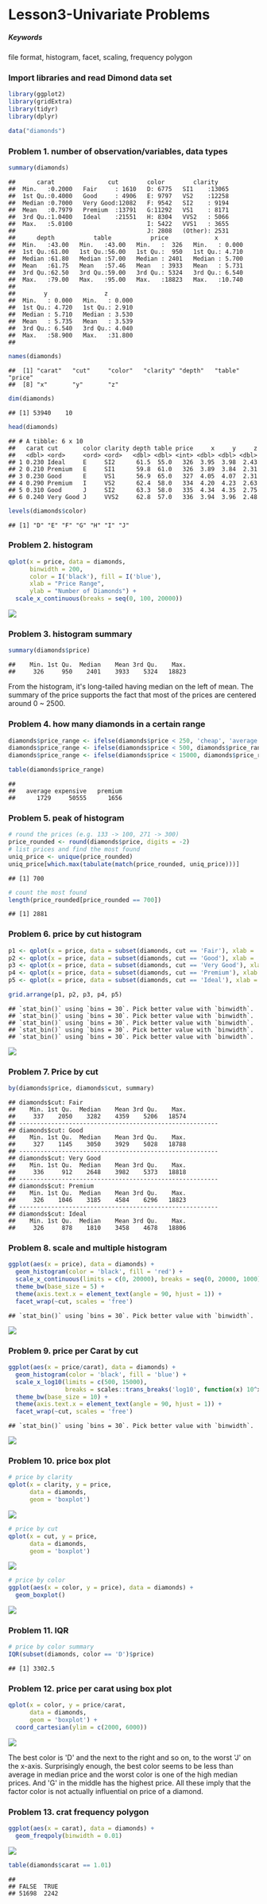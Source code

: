 Lesson3-Univariate Problems
================

##### Keywords

file format, histogram, facet, scaling, frequency polygon

### Import libraries and read Dimond data set

``` r
library(ggplot2)
library(gridExtra)
library(tidyr)
library(dplyr)

data("diamonds")
```

### Problem 1. number of observation/variables, data types

``` r
summary(diamonds)
```

    ##      carat               cut        color        clarity     
    ##  Min.   :0.2000   Fair     : 1610   D: 6775   SI1    :13065  
    ##  1st Qu.:0.4000   Good     : 4906   E: 9797   VS2    :12258  
    ##  Median :0.7000   Very Good:12082   F: 9542   SI2    : 9194  
    ##  Mean   :0.7979   Premium  :13791   G:11292   VS1    : 8171  
    ##  3rd Qu.:1.0400   Ideal    :21551   H: 8304   VVS2   : 5066  
    ##  Max.   :5.0100                     I: 5422   VVS1   : 3655  
    ##                                     J: 2808   (Other): 2531  
    ##      depth           table           price             x         
    ##  Min.   :43.00   Min.   :43.00   Min.   :  326   Min.   : 0.000  
    ##  1st Qu.:61.00   1st Qu.:56.00   1st Qu.:  950   1st Qu.: 4.710  
    ##  Median :61.80   Median :57.00   Median : 2401   Median : 5.700  
    ##  Mean   :61.75   Mean   :57.46   Mean   : 3933   Mean   : 5.731  
    ##  3rd Qu.:62.50   3rd Qu.:59.00   3rd Qu.: 5324   3rd Qu.: 6.540  
    ##  Max.   :79.00   Max.   :95.00   Max.   :18823   Max.   :10.740  
    ##                                                                  
    ##        y                z         
    ##  Min.   : 0.000   Min.   : 0.000  
    ##  1st Qu.: 4.720   1st Qu.: 2.910  
    ##  Median : 5.710   Median : 3.530  
    ##  Mean   : 5.735   Mean   : 3.539  
    ##  3rd Qu.: 6.540   3rd Qu.: 4.040  
    ##  Max.   :58.900   Max.   :31.800  
    ## 

``` r
names(diamonds)
```

    ##  [1] "carat"   "cut"     "color"   "clarity" "depth"   "table"   "price"  
    ##  [8] "x"       "y"       "z"

``` r
dim(diamonds)
```

    ## [1] 53940    10

``` r
head(diamonds)
```

    ## # A tibble: 6 x 10
    ##   carat cut       color clarity depth table price     x     y     z
    ##   <dbl> <ord>     <ord> <ord>   <dbl> <dbl> <int> <dbl> <dbl> <dbl>
    ## 1 0.230 Ideal     E     SI2      61.5  55.0   326  3.95  3.98  2.43
    ## 2 0.210 Premium   E     SI1      59.8  61.0   326  3.89  3.84  2.31
    ## 3 0.230 Good      E     VS1      56.9  65.0   327  4.05  4.07  2.31
    ## 4 0.290 Premium   I     VS2      62.4  58.0   334  4.20  4.23  2.63
    ## 5 0.310 Good      J     SI2      63.3  58.0   335  4.34  4.35  2.75
    ## 6 0.240 Very Good J     VVS2     62.8  57.0   336  3.94  3.96  2.48

``` r
levels(diamonds$color)
```

    ## [1] "D" "E" "F" "G" "H" "I" "J"

### Problem 2. histogram

``` r
qplot(x = price, data = diamonds,
      binwidth = 200,
      color = I('black'), fill = I('blue'),
      xlab = "Price Range",
      ylab = "Number of Diamonds") +
  scale_x_continuous(breaks = seq(0, 100, 20000))
```

![](lesson3_problems_files/figure-markdown_github/unnamed-chunk-7-1.png)

### Problem 3. histogram summary

``` r
summary(diamonds$price)
```

    ##    Min. 1st Qu.  Median    Mean 3rd Qu.    Max. 
    ##     326     950    2401    3933    5324   18823

From the histogram, it's long-tailed having median on the left of mean. The summary of the price supports the fact that most of the prices are centered around 0 ~ 2500.

### Problem 4. how many diamonds in a certain range

``` r
diamonds$price_range <- ifelse(diamonds$price < 250, 'cheap', 'average')
diamonds$price_range <- ifelse(diamonds$price < 500, diamonds$price_range, 'expensive')
diamonds$price_range <- ifelse(diamonds$price < 15000, diamonds$price_range, 'premium')

table(diamonds$price_range)
```

    ## 
    ##   average expensive   premium 
    ##      1729     50555      1656

### Problem 5. peak of histogram

``` r
# round the prices (e.g. 133 -> 100, 271 -> 300)
price_rounded <- round(diamonds$price, digits = -2)
# list prices and find the most found
uniq_price <- unique(price_rounded)
uniq_price[which.max(tabulate(match(price_rounded, uniq_price)))]
```

    ## [1] 700

``` r
# count the most found
length(price_rounded[price_rounded == 700])
```

    ## [1] 2881

### Problem 6. price by cut histogram

``` r
p1 <- qplot(x = price, data = subset(diamonds, cut == 'Fair'), xlab = 'Fair')
p2 <- qplot(x = price, data = subset(diamonds, cut == 'Good'), xlab = 'Good')
p3 <- qplot(x = price, data = subset(diamonds, cut == 'Very Good'), xlab = 'Very Good')
p4 <- qplot(x = price, data = subset(diamonds, cut == 'Premium'), xlab = 'Premium')
p5 <- qplot(x = price, data = subset(diamonds, cut == 'Ideal'), xlab = 'Ideal')

grid.arrange(p1, p2, p3, p4, p5)
```

    ## `stat_bin()` using `bins = 30`. Pick better value with `binwidth`.
    ## `stat_bin()` using `bins = 30`. Pick better value with `binwidth`.
    ## `stat_bin()` using `bins = 30`. Pick better value with `binwidth`.
    ## `stat_bin()` using `bins = 30`. Pick better value with `binwidth`.
    ## `stat_bin()` using `bins = 30`. Pick better value with `binwidth`.

![](lesson3_problems_files/figure-markdown_github/unnamed-chunk-11-1.png)

### Problem 7. Price by cut

``` r
by(diamonds$price, diamonds$cut, summary)
```

    ## diamonds$cut: Fair
    ##    Min. 1st Qu.  Median    Mean 3rd Qu.    Max. 
    ##     337    2050    3282    4359    5206   18574 
    ## -------------------------------------------------------- 
    ## diamonds$cut: Good
    ##    Min. 1st Qu.  Median    Mean 3rd Qu.    Max. 
    ##     327    1145    3050    3929    5028   18788 
    ## -------------------------------------------------------- 
    ## diamonds$cut: Very Good
    ##    Min. 1st Qu.  Median    Mean 3rd Qu.    Max. 
    ##     336     912    2648    3982    5373   18818 
    ## -------------------------------------------------------- 
    ## diamonds$cut: Premium
    ##    Min. 1st Qu.  Median    Mean 3rd Qu.    Max. 
    ##     326    1046    3185    4584    6296   18823 
    ## -------------------------------------------------------- 
    ## diamonds$cut: Ideal
    ##    Min. 1st Qu.  Median    Mean 3rd Qu.    Max. 
    ##     326     878    1810    3458    4678   18806

### Problem 8. scale and multiple histogram

``` r
ggplot(aes(x = price), data = diamonds) +
  geom_histogram(color = 'black', fill = 'red') +
  scale_x_continuous(limits = c(0, 20000), breaks = seq(0, 20000, 1000)) +
  theme_bw(base_size = 5) +
  theme(axis.text.x = element_text(angle = 90, hjust = 1)) +
  facet_wrap(~cut, scales = 'free')
```

    ## `stat_bin()` using `bins = 30`. Pick better value with `binwidth`.

![](lesson3_problems_files/figure-markdown_github/unnamed-chunk-13-1.png)

### Problem 9. price per Carat by cut

``` r
ggplot(aes(x = price/carat), data = diamonds) +
  geom_histogram(color = 'black', fill = 'blue') +
  scale_x_log10(limits = c(500, 15000), 
                breaks = scales::trans_breaks('log10', function(x) 10^x)) +
  theme_bw(base_size = 10) +
  theme(axis.text.x = element_text(angle = 90, hjust = 1)) +
  facet_wrap(~cut, scales = 'free')
```

    ## `stat_bin()` using `bins = 30`. Pick better value with `binwidth`.

![](lesson3_problems_files/figure-markdown_github/unnamed-chunk-14-1.png)

### Problem 10. price box plot

``` r
# price by clarity
qplot(x = clarity, y = price,
      data = diamonds,
      geom = 'boxplot')
```

![](lesson3_problems_files/figure-markdown_github/unnamed-chunk-15-1.png)

``` r
# price by cut
qplot(x = cut, y = price,
      data = diamonds,
      geom = 'boxplot')
```

![](lesson3_problems_files/figure-markdown_github/unnamed-chunk-16-1.png)

``` r
# price by color
ggplot(aes(x = color, y = price), data = diamonds) +
  geom_boxplot()
```

![](lesson3_problems_files/figure-markdown_github/unnamed-chunk-17-1.png)

### Problem 11. IQR

``` r
# price by color summary
IQR(subset(diamonds, color == 'D')$price)
```

    ## [1] 3302.5

### Problem 12. price per carat using box plot

``` r
qplot(x = color, y = price/carat,
      data = diamonds,
      geom = 'boxplot') +
  coord_cartesian(ylim = c(2000, 6000))
```

![](lesson3_problems_files/figure-markdown_github/unnamed-chunk-19-1.png)

The best color is 'D' and the next to the right and so on, to the worst 'J' on the x-axis. Surprisingly enough, the best color seems to be less than average in median price and the worst color is one of the high median prices. And 'G' in the middle has the highest price. All these imply that the factor color is not actually influential on price of a diamond.

### Problem 13. crat frequency polygon

``` r
ggplot(aes(x = carat), data = diamonds) +
  geom_freqpoly(binwidth = 0.01)
```

![](lesson3_problems_files/figure-markdown_github/unnamed-chunk-20-1.png)

``` r
table(diamonds$carat == 1.01)
```

    ## 
    ## FALSE  TRUE 
    ## 51698  2242
